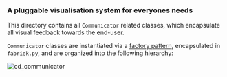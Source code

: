 ### A pluggable visualisation system for everyones needs

This directory contains all `Communicator` related classes, which encapsulate all visual feedback towards the end-user.

`Communicator` classes are instantiated via a [factory pattern](https://en.wikipedia.org/wiki/Abstract_factory_pattern), encapsulated in `fabriek.py`, and are organized into the following hierarchy:

![cd_communicator](../dev/doc/diagrams/cd_communicator.png)
